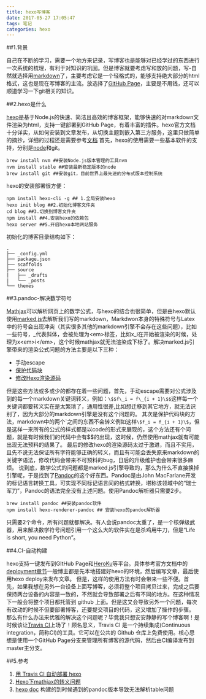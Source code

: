 ```yaml
---
title: hexo写博客
date: 2017-05-27 17:05:47
tags: 笔记
categories: hexo
---
```

##1.背景

自己在不断的学习，需要一个地方来记录，写博客也是能够对已经学过的东西进行一次系统的梳理，有利于对知识的巩固。但是博客就要考虑写和放的问题，写-自然就选择用[markdown](http://wowubuntu.com/markdown/)了，主要考虑它是一个轻格式的，能够支持绝大部分的html格式，这也是现在写博客的主流。放选择了[GitHub Page](https://pages.github.com/)，主要是不用钱，还可以顺道学习一下git相关的知识。

##2.hexo是什么

[hexo](https://github.com/hexojs/hexo/stargazers)是基于Node.js的快速、简洁且高效的博客框架，能够快速的对markdown文件渲染为html，支持一键部署到GitHub Page，有着丰富的插件。hexo官方文档十分详实，从如何安装到文章发布，从切换主题到嵌入第三方服务，这里只做简单的摘抄，详细的过程还是需要参考[文档](https://hexo.io/zh-cn/docs/)
首先，hexo的使用需要一些基本软件的支持，分别是[node](https://github.com/nodejs/node)和git。
```shell
brew install nvm ##安装Node.js版本管理的工具nvm
nvm install stable ##安装最新稳定版本的node
brew install git ##安装git，目前世界上最先进的分布式版本控制系统
```
hexo的安装部署很方便：
```shell
npm install hexo-cli -g ## 1.全局安装hexo
hexo init blog ##2.初始化博客文件夹
cd blog ##3.切换到博客文件夹
npm install ##4.安装hexo的依赖包
hexo server ##5.开启hexo本地网站服务
```

初始化的博客目录结构如下：

```shell
.
├── _config.yml
├── package.json
├── scaffolds
├── source
|   ├── _drafts
|   └── _posts
└── themes
```

##3.pandoc-解决数学符号

[Mathjax](https://www.mathjax.org/)可以解析网页上的数学公式，与hexo的结合也很简单，但是由hexo默认使用[marked.js](https://github.com/chjj/marked)去解析我们写的markdown，Markdwon本身的特殊符号与Latex中的符号会出现冲突（其实很多其他的markdown引擎不会存在这些问题），比如一些符号，\_代表斜体，会被处理为\<em\>标签，比如x\_i在开始被渲染的时候，处理为x\<em\>i\</em\>，这个时候mathjax就无法渲染成下标了。解决marked.js引擎带来的渲染公式问题的方法主要是以下三种：
- 手动escape
- [保护代码块](https://liam0205.me/2015/09/09/fix-conflict-between-mathjax-and-markdown/)
- [修改Hexo渲染源码](http://blog.csdn.net/emptyset110/article/details/50123231)

但是这些方法或多或少的都存在着一些问题，首先，手动escape需要对公式涉及到的每一个markdown关键词转义，例如：`\$$f\_i = f\_{i + 1}\$$`这样每一个关键词都要转义实在是太繁琐了，通用性很差,比如想迁移到其它地方，就无法识别了，因为大部分的markdown引擎是没有这个问题的。
其次是保护代码块的方法，markdown中的两个\`之间的东西不会转义例如这样`\$f_i = f_{i + 1}\$`，但是这样一来所有的公式的样式都是以code的形式来展现的，这个方法还有个问题，就是有时候我们的代码中会有$$的出现，这时候，仍然使用mathjax就有可能出现无法预料的结果了。
最后的修改hexo的渲染源码太过于激进，而且不实用，且先不说无法保证所有字符能够正确的转义，而且有可能会丢失原来markdown的关键字语法，修改代码会带来不可预料的bug，日后的升级维护也会带来很多麻烦。
说到底，数学公式的问题都是marked.js引擎导致的，那么为什么不直接换掉引擎呢，于是找到了[Pandoc](http://pandoc.org/)的这个好东西。Pandoc是由John MacFarlane开发的标记语言转换工具，可实现不同标记语言间的格式转换，堪称该领域中的“瑞士军刀”，Pandoc的语法完全没有上述问题。使用Pandoc解析器只需要2步。
```shell
brew install pandoc ##安装pandoc软件
npm install hexo-renderer-pandoc ## 安装hexo的pandoc解析器
```
只需要2个命令，所有问题就都解决。有人会说pandoc太重了，是一个核弹级武器，用来解决数学符号问题引用一个这么大的软件实在是杀鸡用牛刀，但是“Life is short, you need Python”。

##4.CI-自动构建

hexo支持一键发布到GItHub Page和[HeroKu](https://www.heroku.com/)等平台。具体参考官方文档中的[deployment章节](https://hexo.io/docs/deployment.html)一般博主都是先本地搭建好hexo的环境，然后编写文章，最后使用hexo deploy来发布文章。
但是，这样的使用方法有时会带来一些不便。首先，如果我想在另外一台设备上面写博客，必须将整个项目拷贝过来，完成之后要保持两台设备的内容是一致的，不然就会导致部署之后有不同的地方。在这种情况下一般会将整个项目都托管到 github 上面。但是这又会导致另外一个问题，每次有改动的时候不但要部署博客，还要提交项目的代码，这又增加了操作的步骤。
那么有什么办法来优雅的解决这个问题呢？毕竟我只想安安静静的写个博客啊！是时候该让[Travis CI](https://travis-ci.org/)上场了！顾名思义，Travis CI 是一个持续集成(Continuous integration，简称CI)的工具。它可以在公共的 Github 仓库上免费使用。核心思想是使用一个GitHub Page分支来管理所有博客的源代码，然后由CI编译发布到master主分支。




##5.参考
1. [用 Travis CI 自动部署 hexo](https://segmentfault.com/a/1190000004667156)
2. [Hexo下mathjax的转义问题](http://shomy.top/2016/10/22/hexo-markdown-mathjax/)
3. [hexo doc](https://hexo.io/docs/)
构建的到时候遇到的pandoc版本导致无法解析table问题